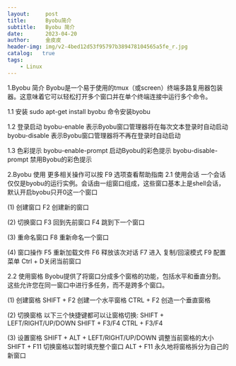 ```yaml
---
layout:     post
title:      Byobu简介
subtitle:   Byobu 简介
date:       2023-04-20
author:     金皮皮
header-img: img/v2-4bed12d53f95797b389478104565a5fe_r.jpg
catalog:   true
tags:
    - Linux
---
```


1.Byobu 简介
Byobu是一个易于使用的tmux（或screen）终端多路复用器包装器。这意味着它可以轻松打开多个窗口并在单个终端连接中运行多个命令。

1.1 安装
sudo apt-get install byobu 命令安装byobu

1.2 登录启动
byobu-enable 表示Byobu窗口管理器将在每次文本登录时自动启动
byobu-disable 表示Byobu窗口管理器将不再在登录时自动启动

1.3 色彩提示
byobu-enable-prompt 启动Byobu的彩色提示
byobu-disable-prompt 禁用Byobu的彩色提示

2.Byobu 使用
更多相关操作可以按 F9 选项查看帮助指南
2.1 使用会话
一个会话仅仅是byobu的运行实例。会话由一组窗口组成，这些窗口基本上是shell会话，默认开启byobu只开0这一个窗口

(1) 创建窗口
F2 创建新的窗口

(2) 切换窗口
F3 回到先前窗口
F4 跳到下一个窗口

(3) 重命名窗口
F8 重新命名一个窗口

(4) 窗口操作
F5 重新加载文件
F6 释放该次对话
F7 进入 复制/回滚模式
F9 配置菜单
Ctrl + D关闭当前窗口

2.2 使用窗格
Byobu提供了将窗口分成多个窗格的功能，包括水平和垂直分割。这些允许您在同一窗口中进行多任务，而不是跨多个窗口。

(1) 创建窗格
SHIFT + F2 创建一个水平窗格
CTRL + F2 创造一个垂直窗格

(2) 切换窗格
以下三个快捷键都可以让窗格切换:
SHIFT + LEFT/RIGHT/UP/DOWN
SHIFT + F3/F4
CTRL + F3/F4

(3) 设置窗格
SHIFT + ALT + LEFT/RIGHT/UP/DOWN 调整当前窗格的大小
SHIFT + F11 切换窗格以暂时填充整个窗口
ALT + F11 永久地将窗格拆分为自己的新窗口